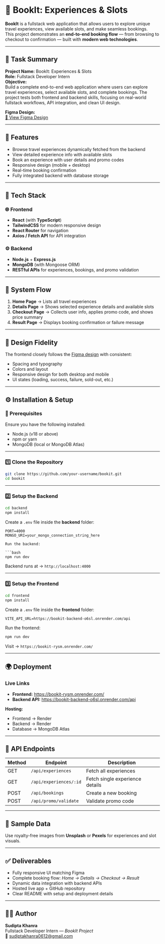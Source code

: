# 🧳 BookIt: Experiences & Slots

**BookIt** is a fullstack web application that allows users to explore unique travel experiences, view available slots, and make seamless bookings.  
This project demonstrates an **end-to-end booking flow** — from browsing to checkout to confirmation — built with **modern web technologies**.

---

## 🎯 Task Summary

**Project Name:** BookIt: Experiences & Slots  
**Role:** Fullstack Developer Intern  
**Objective:**  
Build a complete end-to-end web application where users can explore travel experiences, select available slots, and complete bookings. The project tests both frontend and backend skills, focusing on real-world fullstack workflows, API integration, and clean UI design.

**Figma Design:**  
[🔗 View Figma Design](https://www.figma.com/design/8X6E1Ev8YdtZ3erV0Iifvb/HD-booking?node-id=0-1&p=f&t=K4scwnxfIHmfbb2a-0)

---

## 🚀 Features

- Browse travel experiences dynamically fetched from the backend  
- View detailed experience info with available slots  
- Book an experience with user details and promo codes  
- Responsive design (mobile + desktop)  
- Real-time booking confirmation  
- Fully integrated backend with database storage  

---

## 🧩 Tech Stack

### 🌐 Frontend  
- **React** (with **TypeScript**)  
- **TailwindCSS** for modern responsive design  
- **React Router** for navigation  
- **Axios / Fetch API** for API integration  

### ⚙️ Backend  
- **Node.js** + **Express.js**  
- **MongoDB** (with Mongoose ORM)  
- **RESTful APIs** for experiences, bookings, and promo validation  

---

## 🧠 System Flow

1. **Home Page** → Lists all travel experiences  
2. **Details Page** → Shows selected experience details and available slots  
3. **Checkout Page** → Collects user info, applies promo code, and shows price summary  
4. **Result Page** → Displays booking confirmation or failure message  

---

## 📐 Design Fidelity

The frontend closely follows the [Figma design](https://www.figma.com/design/8X6E1Ev8YdtZ3erV0Iifvb/HD-booking?node-id=0-1&p=f&t=K4scwnxfIHmfbb2a-0) with consistent:  
- Spacing and typography  
- Colors and layout  
- Responsive design for both desktop and mobile  
- UI states (loading, success, failure, sold-out, etc.)  

---

## ⚙️ Installation & Setup

### 🧰 Prerequisites  
Ensure you have the following installed:  
- Node.js (v18 or above)  
- npm or yarn  
- MongoDB (local or MongoDB Atlas)  

---

### 1️⃣ Clone the Repository

```bash
git clone https://github.com/your-username/bookit.git
cd bookit
```

---

### 2️⃣ Setup the Backend

```bash
cd backend
npm install
```

Create a `.env` file inside the **backend** folder:  

```
PORT=4000
MONGO_URI=your_mongo_connection_string_here

Run the backend:  

```bash
npm run dev
```

Backend runs at → `http://localhost:4000`

---

### 3️⃣ Setup the Frontend

```bash
cd frontend
npm install
```

Create a `.env` file inside the **frontend** folder:  

```
VITE_API_URL=https://bookit-backend-o6sl.onrender.com/api
```

Run the frontend:  

```bash
npm run dev
```

Visit → `https://bookit-rysm.onrender.com/`

---

## 🌍 Deployment

### Live Links  
- **Frontend:** https://bookit-rysm.onrender.com/  
- **Backend API:** https://bookit-backend-o6sl.onrender.com/api  

**Hosting:**  
- Frontend → Render  
- Backend → Render  
- Database → MongoDB Atlas  

---

## 🧪 API Endpoints

| Method | Endpoint               | Description                     |
|--------|------------------------|---------------------------------|
| GET    | `/api/experiences`     | Fetch all experiences           |
| GET    | `/api/experiences/:id` | Fetch single experience details |
| POST   | `/api/bookings`        | Create a new booking            |
| POST   | `/api/promo/validate`  | Validate promo code             |

---

## 📸 Sample Data

Use royalty-free images from **Unsplash** or **Pexels** for experiences and slot visuals.  

---

## ✅ Deliverables

- Fully responsive UI matching Figma  
- Complete booking flow: *Home → Details → Checkout → Result*  
- Dynamic data integration with backend APIs  
- Hosted live app + GitHub repository  
- Clear README with setup and deployment details  

---

## 👨‍💻 Author

**Sudipta Khanra**  
Fullstack Developer Intern — *BookIt Project*  
📧 [sudiptakhanra0612@gmail.com](mailto:sudiptakhanra0612@gmail.com)

